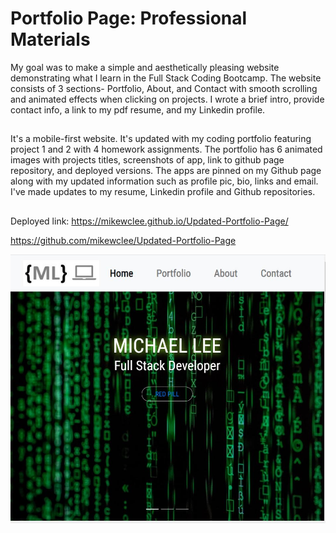 # Portfolio Page: Professional Materials

My goal was to make a simple and aesthetically pleasing website demonstrating what I learn in the Full Stack Coding Bootcamp.  The website consists of 3 sections- Portfolio, About, and Contact with smooth scrolling and animated effects when clicking on projects.  I wrote a brief intro, provide contact info, a link to my pdf resume, and my Linkedin profile.

## 

It's a mobile-first website.  It's updated with my coding portfolio featuring project 1 and 2 with 4 homework assignments. The portfolio has 6 animated images with projects titles, screenshots of app, link to github page repository, and deployed versions. The apps are pinned on my Github page along with my updated information such as profile pic, bio, links and email. 
I've made updates to my resume, Linkedin profile and Github repositories.

## 
Deployed link: https://mikewclee.github.io/Updated-Portfolio-Page/

https://github.com/mikewclee/Updated-Portfolio-Page


![AppScreenshot](public/assets/images/UpdatedPortfolio.JPG)